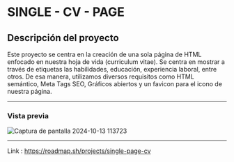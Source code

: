 # SINGLE - CV - PAGE
## Descripción del proyecto
Este proyecto se centra en la creación de una sola página de HTML enfocado en nuestra hoja de vida (curriculum vitae). Se centra en mostrar a través de etiquetas las habilidades, educación, experiencia laboral, entre otros. De esa manera, utilizamos diversos requisitos como HTML semántico, Meta Tags SEO, Gráficos abiertos y un favicon para el icono de nuestra página.

----
### Vista previa

![Captura de pantalla 2024-10-13 113723](https://github.com/user-attachments/assets/72a9405e-c0da-4b22-9266-9ac879a8a600)

----
Link : https://roadmap.sh/projects/single-page-cv
